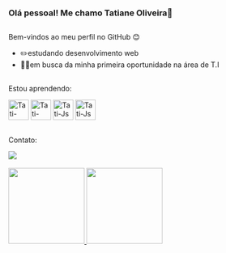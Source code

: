 ### Olá pessoal! Me chamo Tatiane Oliveira👋
##
<p>Bem-vindos ao meu perfil no GitHub 😊</p>

- ✏️estudando desenvolvimento web
- 👩‍💻em busca da minha primeira oportunidade na área de T.I 

##

<div style="display: inline_block">
    <p>Estou aprendendo:</p>
    <img align="center" alt="Tati-HTML" height="40" width="40" src="https://cdn.jsdelivr.net/gh/devicons/devicon/icons/html5/html5-original-wordmark.svg" />
    <img align="center" alt="Tati-CSS" height="40" width="40" src="https://cdn.jsdelivr.net/gh/devicons/devicon/icons/css3/css3-original-wordmark.svg" />
    <img align="center" alt="Tati-Js" height="40" width="40" src="https://cdn.jsdelivr.net/gh/devicons/devicon/icons/javascript/javascript-original.svg" /> 
    <img align="center" alt="Tati-Js" height="40" width="40" src="https://cdn.jsdelivr.net/gh/devicons/devicon@latest/icons/go/go-original-wordmark.svg" />
          
</div><br>

<div>
   <p>Contato:</p>
   <a href="https://www.linkedin.com/in/tatiane-araujo-oliveira/" target="_blank"><img src="https://img.shields.io/badge/LinkedIn-0077B5?style=for-the-badge&logo=linkedin&logoColor=white">
</div><br>
  
<div>
  <a href="https://github.com/tatianeao">  
  <img height="150em" src="https://github-readme-stats.vercel.app/api?username=tatianeao&show_icons=true&theme=material-palenight">
  <img height="150em" src="https://github-readme-stats.vercel.app/api/top-langs/?username=tatianeao&layout=compact&langs_count=8&theme=material-palenight">
</div>
